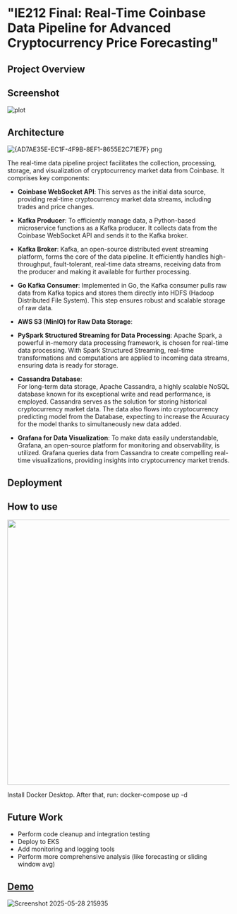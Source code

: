 # "IE212 Final: Real-Time Coinbase Data Pipeline for Advanced Cryptocurrency Price Forecasting"

## Project Overview

## Screenshot

![plot](https://i.imgur.com/arNNfss.png)
## Architecture

![{AD7AE35E-EC1F-4F9B-8EF1-8655E2C71E7F} png](https://github.com/user-attachments/assets/4a08a193-8f50-4d1f-a1b4-93fc904ea557)

The real-time data pipeline project facilitates the collection, processing, storage, and visualization of cryptocurrency market data from Coinbase. It comprises key components:

- **Coinbase WebSocket API**: This serves as the initial data source, providing real-time cryptocurrency market data streams, including trades and price changes.

- **Kafka Producer**: To efficiently manage data, a Python-based microservice functions as a Kafka producer. It collects data from the Coinbase WebSocket API and sends it to the Kafka broker.

- **Kafka Broker**: Kafka, an open-source distributed event streaming platform, forms the core of the data pipeline. It efficiently handles high-throughput, fault-tolerant, real-time data streams, receiving data from the producer and making it available for further processing.

- **Go Kafka Consumer**: Implemented in Go, the Kafka consumer pulls raw data from Kafka topics and stores them directly into HDFS (Hadoop Distributed File System). This step ensures robust and scalable storage of raw data.
- **AWS S3 (MinIO) for Raw Data Storage**: 

- **PySpark Structured Streaming for Data Processing**: Apache Spark, a powerful in-memory data processing framework, is chosen for real-time data processing. With Spark Structured Streaming, real-time transformations and computations are applied to incoming data streams, ensuring data is ready for storage.

- **Cassandra Database**:  
For long-term data storage, Apache Cassandra, a highly scalable NoSQL database known for its exceptional write and read performance, is employed. Cassandra serves as the solution for storing historical cryptocurrency market data. 
The data also flows into cryptocurrency predicting model from the Database, expecting to increase the Acuuracy for the model thanks to simultaneously new data added.

- **Grafana for Data Visualization**: To make data easily understandable, Grafana, an open-source platform for monitoring and observability, is utilized. Grafana queries data from Cassandra to create compelling real-time visualizations, providing insights into cryptocurrency market trends.

## Deployment
<!--
![kubernetes-pods](https://i.imgur.com/LacnL5c.png)
-->

## How to use
<p align="center">
  <img src="https://i.imgur.com/LU2iYUF.png" style="width: 600px"/>
</p>

Install Docker Desktop. After that, run: docker-compose up -d
## Future Work
* Perform code cleanup and integration testing
* Deploy to EKS
* Add monitoring and logging tools
* Perform more comprehensive analysis (like forecasting or sliding window avg)

## [Demo](https://drive.google.com/file/d/1HRBCcF42rRFbDxIWq7ECk3Xm1ykzOiP_/view?usp=sharing)


![Screenshot 2025-05-28 215935](https://github.com/user-attachments/assets/75c04d07-2d63-44bd-9a3c-6bc1ae967ea2)




